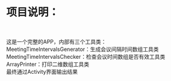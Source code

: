 # <h1>项目说明：</h1><br>
这是一个完整的APP，内部有三个工具类：<br>
MeetingTimeIntervalsGenerator：生成会议间隔时间数组工具类<br>
MeetingTimeIntervalsChecker：检查会议时间数组是否有效工具类<br>
ArrayPrinter：打印二维数组工具类<br>
最终通过Activity界面输出结果<br>
